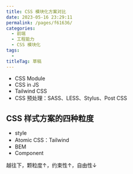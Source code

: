 ```yaml
---
title: CSS 模块化方案对比
date: 2023-05-16 23:29:11
permalink: /pages/f61636/
categories: 
  - 前端
  - 工程能力
  - CSS 模块化
tags: 
  - 
titleTag: 草稿
---
```


- CSS Module
- CSS in JS
- Tailwind CSS
- CSS 预处理：SASS、LESS、Stylus、Post CSS

## CSS 样式方案的四种粒度
- style
- Atomic CSS：Tailwind
- BEM
- Component

越往下，颗粒度↑，约束性↑，自由性↓

